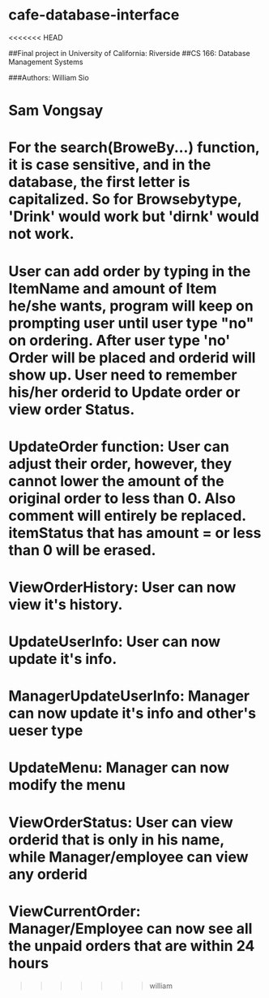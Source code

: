 # cafe-database-interface
<<<<<<< HEAD


##Final project in University of California: Riverside 
##CS 166: Database Management Systems

###Authors:
William Sio

Sam Vongsay
=======
# For the search(BroweBy...) function, it is case sensitive, and in the database, the first letter is capitalized. So for Browsebytype, 'Drink' would work but 'dirnk' would not work.
# User can add order by typing in the ItemName and amount of Item he/she wants, program will keep on prompting user until user type "no" on ordering. After user type 'no' Order will be placed and orderid will show up. User need to remember his/her orderid to Update order or view order Status.
# UpdateOrder function: User can adjust their order, however, they cannot lower the amount of the original order to less than 0. Also comment will entirely be replaced. itemStatus that has amount = or less than 0 will be erased.
# ViewOrderHistory: User can now view it's history.
# UpdateUserInfo: User can now update it's info.
# ManagerUpdateUserInfo: Manager can now update it's info and other's ueser type
# UpdateMenu: Manager can now modify the menu
# ViewOrderStatus: User can view orderid that is only in his name, while Manager/employee can view any orderid
# ViewCurrentOrder: Manager/Employee can now see all the unpaid orders that are within 24 hours
>>>>>>> william

